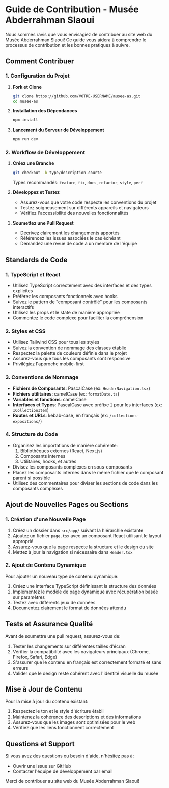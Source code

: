 # Guide de Contribution - Musée Abderrahman Slaoui

Nous sommes ravis que vous envisagiez de contribuer au site web du Musée Abderrahman Slaoui! Ce guide vous aidera à comprendre le processus de contribution et les bonnes pratiques à suivre.

## Comment Contribuer

### 1. Configuration du Projet

1. **Fork et Clone**
   ```bash
   git clone https://github.com/VOTRE-USERNAME/musee-as.git
   cd musee-as
   ```

2. **Installation des Dépendances**
   ```bash
   npm install
   ```

3. **Lancement du Serveur de Développement**
   ```bash
   npm run dev
   ```

### 2. Workflow de Développement

1. **Créez une Branche**
   ```bash
   git checkout -b type/description-courte
   ```
   Types recommandés: `feature`, `fix`, `docs`, `refactor`, `style`, `perf`

2. **Développez et Testez**
   - Assurez-vous que votre code respecte les conventions du projet
   - Testez soigneusement sur différents appareils et navigateurs
   - Vérifiez l'accessibilité des nouvelles fonctionnalités

3. **Soumettez une Pull Request**
   - Décrivez clairement les changements apportés
   - Référencez les issues associées le cas échéant
   - Demandez une revue de code à un membre de l'équipe

## Standards de Code

### 1. TypeScript et React

- Utilisez TypeScript correctement avec des interfaces et des types explicites
- Préférez les composants fonctionnels avec hooks
- Suivez le pattern de "composant contrôlé" pour les composants interactifs
- Utilisez les props et le state de manière appropriée
- Commentez le code complexe pour faciliter la compréhension

### 2. Styles et CSS

- Utilisez Tailwind CSS pour tous les styles
- Suivez la convention de nommage des classes établie
- Respectez la palette de couleurs définie dans le projet
- Assurez-vous que tous les composants sont responsive
- Privilégiez l'approche mobile-first

### 3. Conventions de Nommage

- **Fichiers de Composants**: PascalCase (ex: `HeaderNavigation.tsx`)
- **Fichiers utilitaires**: camelCase (ex: `formatDate.ts`)
- **Variables et fonctions**: camelCase
- **Interfaces et Types**: PascalCase avec préfixe `I` pour les interfaces (ex: `ICollectionItem`)
- **Routes et URLs**: kebab-case, en français (ex: `/collections-expositions/`)

### 4. Structure du Code

- Organisez les importations de manière cohérente:
  1. Bibliothèques externes (React, Next.js)
  2. Composants internes
  3. Utilitaires, hooks, et autres
- Divisez les composants complexes en sous-composants
- Placez les composants internes dans le même fichier que le composant parent si possible
- Utilisez des commentaires pour diviser les sections de code dans les composants complexes

## Ajout de Nouvelles Pages ou Sections

### 1. Création d'une Nouvelle Page

1. Créez un dossier dans `src/app/` suivant la hiérarchie existante
2. Ajoutez un fichier `page.tsx` avec un composant React utilisant le layout approprié
3. Assurez-vous que la page respecte la structure et le design du site
4. Mettez à jour la navigation si nécessaire dans `Header.tsx`

### 2. Ajout de Contenu Dynamique

Pour ajouter un nouveau type de contenu dynamique:

1. Créez une interface TypeScript définissant la structure des données
2. Implémentez le modèle de page dynamique avec récupération basée sur paramètres
3. Testez avec différents jeux de données
4. Documentez clairement le format de données attendu

## Tests et Assurance Qualité

Avant de soumettre une pull request, assurez-vous de:

1. Tester les changements sur différentes tailles d'écran
2. Vérifier la compatibilité avec les navigateurs principaux (Chrome, Firefox, Safari, Edge)
3. S'assurer que le contenu en français est correctement formaté et sans erreurs
4. Valider que le design reste cohérent avec l'identité visuelle du musée

## Mise à Jour de Contenu

Pour la mise à jour du contenu existant:

1. Respectez le ton et le style d'écriture établi
2. Maintenez la cohérence des descriptions et des informations
3. Assurez-vous que les images sont optimisées pour le web
4. Vérifiez que les liens fonctionnent correctement

## Questions et Support

Si vous avez des questions ou besoin d'aide, n'hésitez pas à:

- Ouvrir une issue sur GitHub
- Contacter l'équipe de développement par email

Merci de contribuer au site web du Musée Abderrahman Slaoui! 